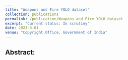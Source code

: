 ```yaml
---
title: "Weapons and Fire YOLO dataset"
collection: publications
permalink: /publication/Weapons and Fire YOLO dataset
excerpt: "Current status: In scrutiny"
date: 2023-3-01
venue: "Copyright Office, Government of India"
---
```


## Abstract:
